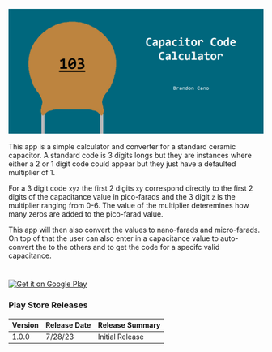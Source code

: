 <p align="center">
  <img src="https://github.com/BranCann15/CapacitorCalculatorApp/blob/main/app/src/main/ic_feature_graphic-playstore.webp" title="feature graphic">
</p>

This app is a simple calculator and converter for a standard ceramic capacitor. 
A standard code is 3 digits longs but they are instances where either a 2 or 1 digit code could appear but they just have a defaulted multiplier of 1.

For a 3 digit code `xyz` the first 2 digits `xy` correspond directly to the first 2 digits of the capacitance value in pico-farads and the 3 digit `z` is the multiplier ranging from 0-6. 
The value of the multiplier deteremines how many zeros are added to the pico-farad value.

This app will then also convert the values to nano-farads and micro-farads. On top of that the user can also enter in a capacitance value to auto-convert the to the others and to get the code for a specifc valid capacitance.

#
<a href="https://play.google.com/store/apps/details?id=com.brandoncano.capacitorcalculator" target="_blank">
  <img alt="Get it on Google Play"
       src="https://play.google.com/intl/en_us/badges/images/generic/en-play-badge.png" height="100"/>
</a>

### Play Store Releases

| Version | Release Date | Release Summary                             |
|---------|--------------|---------------------------------------------|
| 1.0.0   | 7/28/23      | Initial Release                             |
